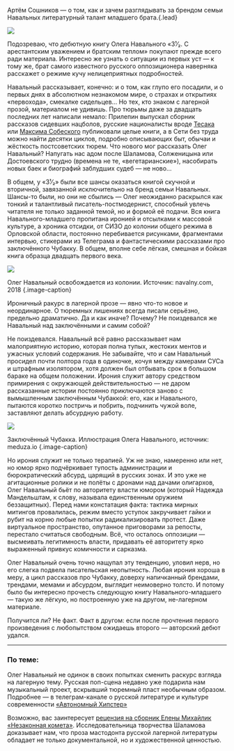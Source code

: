 Артём Сошников — о том, как и зачем разглядывать за брендом семьи Навальных литературный талант младшего брата.{.lead}

![][image-1]

Подозреваю, что дебютную книгу Олега Навального «3¹⁄₂. С арестантским уважением и братским теплом» покупают прежде всего ради материала. Интересно же узнать о ситуации из первых уст — к тому же, брат самого известного русского оппозиционера наверняка расскажет о режиме кучу нелицеприятных подробностей. 

Навальный рассказывает, конечно: и о том, как глупо его посадили, и о первых днях в абсолютном незнакомом мире, о страхах и открытиях «первохода», смекалке сидельцев… Но тех, кто знаком с лагерной прозой, материалом не удивишь. Про тюрьмы даже за двадцать последних лет написали немало: Прилепин выпускал сборник рассказов сидевших нацболов, русские националисты вроде [Тесака][1] или [Максима Собеского][2] публиковали целые книги, а в Сети без труда можно найти десятки циклов, подробно описывающих быт, обычаи и жёсткость постсоветских тюрем. Что нового мог рассказать Олег Навальный? Напугать нас адом после Шаламова, Солженицына или Достоевского трудно (времена не те, «вегетарианские»), насобирать новых баек и биографий заблудших судеб — не ново…

В общем, у «3¹⁄₂» были все шансы оказаться книгой скучной и вторичной, завязанной исключительно на бренд семьи Навальных. Шансы-то были, но они не сбылись — Олег неожиданно раскрылся как тонкий и талантливый писатель-постмодернист, способный увлечь читателя не только заданной темой, но и формой её подачи. Вся книга Навального-младшего пропитана иронией и отсылками к массовой культуре, а хроника отсидки, от СИЗО до колонии общего режима в Орловской области, постоянно перебивается рисунками, фрагментами интервью, стикерами из Телеграма и фантастическими рассказами про заключённого Чубакку. В общем, вполне себе лёгкая, смешная и бойкая книга образца двадцать первого века.

![][image-2]

Олег Навальный освобождается из колонии. Источник: navalny.com, 2018 {.image-caption}

Ироничный ракурс в лагерной прозе — явно что-то новое и неординарное. О тюремных лишениях всегда писали серьёзно, предельно драматично. Да и как иначе? Почему? Не поиздевался же Навальный над заключёнными и самим собой?

Не поиздевался. Навальный всё равно рассказывает нам малоприятную историю, которая полна тупых, жестоких ментов и ужасных условий содержания. Не забывайте, что и сам Навальный просидел почти полтора года в одиночке, кочуя между камерами СУСа и штрафным изолятором, хотя должен был отбывать срок в большом бараке на общем положении. Ирония служит автору средством примирения с окружающей действительностью — не даром рассказанные истории постоянно приключаются заново с вымышленным заключённым Чубаккой: его, как и Навального, пытаются коротко постричь и побрить, подчинить чужой воле, заставляют делать абсурдную работу.

![][image-3]

Заключённый Чубакка. Иллюстрация Олега Навального, источник:  meduza.io {.image-caption}

Но ирония служит не только терапией. Уж не знаю, намеренно или нет, но юмор ярко подчёркивает тупость администрации и бюрократический абсурд, царящий в русских зонах. И это уже не агитационные ролики и не полёты с дронами над дачами олигархов, Олег Навальный бьёт по авторитету власти юмором (который Надежда Мандельштам, к слову, называла единственным оружием беззащитных). Перед нами констатация факта: тактика мирных митингов провалилась, режим вместо уступок закручивает гайки и рубит на корню любые попытки радикализировать протест. Даже виртуальное пространство, опутанное приговорами за репосты, перестало считаться свободным. Всё, что осталось оппозиции — высмеивать легитимность власти, придавать её авторитету ярко выраженный привкус комичности и сарказма.

Олег Навальный очень точно нащупал эту тенденцию, уловил нерв, но его слегка подвела писательская неопытность. Любая ирония хороша в меру, а цикл рассказов про Чубакку, доверху напичканный брендами, трендами, мемами и абсурдом, выглядит неимоверно толсто. И потому было бы интересно прочесть следующую книгу Навального-младшего — такую же лёгкую, но построенную уже на другом, не-лагерном материале.

Получится ли? Не факт. Факт в другом: если после прочтения первого произведения с любопытством ожидаешь второго — авторский дебют удался.

---- 

### По теме:

Олег Навальный не одинок в своих попытках сменить раскурс взгляда на лагерную тему. Русская поп-сцена недавно уже подарила нам музыкальный проект, вскрывший тюремный пласт необычным образом. Подробнее — в телеграм-канале о русской литературе и культуре современности [«Автономный Хипстер»][3]

Возможно, вас заинтересует [рецензия на сборник Елены Михайлик «Незаконная комета»][4]. Исследовательница творчества Шаламова доказывает нам, что проза мастодонта русской лагерной литературы обладает не только документальной, но и художественной ценностью.

[1]:	https://goo.gl/Ue36u%0A
[2]:	https://snob.ru/selected/entry/82983
[3]:	https://t.me/zvonimentam/654
[4]:	shalamov.html

[image-1]:	http://sayocean.me/avatars/seleba.jpg
[image-2]:	https://st.navalny.com/media/cache/c1/1e/c11e0ebc5e41439880f7d78fa52a1d8b.jpg
[image-3]:	https://meduza.io/image/attachments/images/002/721/651/large/vTcK5OEcYR-83U4HD1XqKQ.jpg